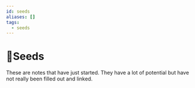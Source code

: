 ```yaml
---
id: seeds
aliases: []
tags:
  - seeds
---
```

# 🌱Seeds
These are notes that have just started. They have a lot of potential but have not really been filled out and linked.
